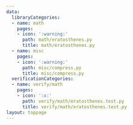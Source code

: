 ```yaml
---
data:
  libraryCategories:
  - name: math
    pages:
    - icon: ':warning:'
      path: math/eratosthenes.py
      title: math/eratosthenes.py
  - name: misc
    pages:
    - icon: ':warning:'
      path: misc/compress.py
      title: misc/compress.py
  verificationCategories:
  - name: verify/math
    pages:
    - icon: ':x:'
      path: verify/math/eratosthenes.test.py
      title: verify/math/eratosthenes.test.py
layout: toppage
---
```

